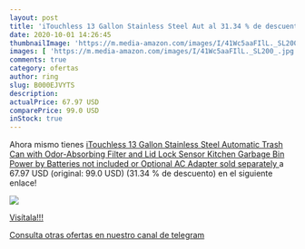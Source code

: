 ```yaml
---
layout: post
title: 'iTouchless 13 Gallon Stainless Steel Aut al 31.34 % de descuento'
date: 2020-10-01 14:26:45
thumbnailImage: 'https://m.media-amazon.com/images/I/41Wc5aaFIlL._SL200_.jpg'
images: [ 'https://m.media-amazon.com/images/I/41Wc5aaFIlL._SL200_.jpg' ]
comments: true
category: ofertas
author: ring
slug: B000EJVYTS
description:
actualPrice: 67.97 USD
comparePrice: 99.0 USD
inStock: true
---
```


Ahora mismo tienes [iTouchless 13 Gallon Stainless Steel Automatic Trash Can with Odor-Absorbing Filter and Lid Lock  Sensor Kitchen Garbage Bin  Power by Batteries  not included  or Optional AC Adapter  sold separately ](https://www.amazon.com/dp/B000EJVYTS/?tag=redken08-20) a 67.97 USD (original: 99.0 USD) (31.34 %  de descuento) en el siguiente enlace!

[![](https://m.media-amazon.com/images/I/41Wc5aaFIlL._SL200_.jpg)](https://www.amazon.com/dp/B000EJVYTS/?tag=redken08-20)

[Visítala!!!](https://www.amazon.com/dp/B000EJVYTS/?tag=redken08-20)

[Consulta otras ofertas en nuestro canal de telegram](https://t.me/s/ofertas25)
